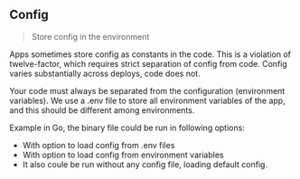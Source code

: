 ## Config

> Store config in the environment

Apps sometimes store config as constants in the code. This is a violation of twelve-factor, which requires strict separation of config from code. Config varies substantially across deploys, code does not.

Your code must always be separated from the configuration (environment variables). We use a .env file to store all environment variables of the app, and this should be different among environments.

Example in Go, the binary file could be run in following options:

- With option to load config from .env files
- With option to load config from environment variables
- It also coule be run without any config file, loading default config.
